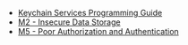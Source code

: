 
- [Keychain Services Programming Guide](https://developer.apple.com/library/ios/documentation/security/Conceptual/keychainServConcepts/01introduction/introduction.html#//apple_ref/doc/uid/TP30000897)
- [M2 - Insecure Data Storage](https://www.owasp.org/index.php/Mobile_Top_10_2014-M2)
- [M5 - Poor Authorization and Authentication](https://www.owasp.org/index.php/Mobile_Top_10_2014-M5)

